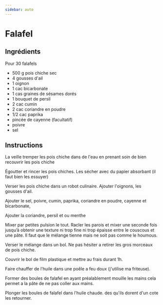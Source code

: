 ```yaml
---
sidebar: auto
---
```


# Falafel

## Ingrédients

Pour 30 falafels

- 500 g pois chiche sec
- 4 gousses d'ail
- 1 oignon
- 1 cac bicarbonate
- 1 cas graines de sésames dorés
- 1 bouquet de persil
- 2 cac cumin
- 2 cac coriandre en poudre
- 1/2 cac paprika
- pincée de cayenne (facultatif)
- poivre
- sel

## Instructions

La veille tremper les pois chiche dans de l'eau en prenant soin de bien recouvrir les pois chiche

Égoutter et rincer les pois chiches. Les sécher avec du papier absorbant (il faut bien les essuyer)

Verser les pois chiche dans un robot culinaire. Ajouter l'oignons, les gousses d'ail.

Ajouter le sel, poivre, cumin, paprika, coriandre en poudre, cayenne et bicarbonate,

Ajouter la coriandre, persil et ou menthe

Mixer par petites pulsion le tout. Racler les parois et mixer une seconde fois jusqu’à obtenir une texture ni trop fine ni trop épaisse entre le couscous et une pâte. Il faut que le mélange tienne mais ne soit pas comme le houmous.

Verser le mélange dans un bol. Ne pas hésiter a retirer les gros morceaux de pois chiche.

Couvrir le bol de film plastique et mettre au frais durant 1h.

Faire chauffer de l'huile dans une poêle a feu doux (j'utilise ma friteuse).

Former des boules de falafel en ayant préalablement mouille les mains cela permet a la pâte de ne pas coller aux mains.

Plonger les boules de falafel dans l'huile chaude. des qu'ils dorent d'un cote les retourner.

